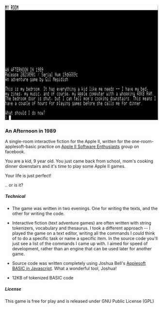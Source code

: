 ![screenshot](screenshot.png)

### An Afternoon in 1989

A single-room interactive fiction for the Apple II, written for the one-room-applesoft-basic practice on [Apple II Software Enthusiasts](https://www.facebook.com/groups/418327412201896) group on facebook.

You are a kid, 9 year old. You just came back from school, mom's cooking dinner downstairs and it's time to play some Apple II games.

Your life is just perfect!

.. or is it?

##### Technical

- The game was written in two evenings. One for writing the texts, and the other for writing the code.

- Interactive fiction (text adventure games) are often written with string tokenizers, vocabulary and thesaurus. I took a different approach -- I played the game on a text editor, writing all the commands I could think of to do a specific task or name a specific item. In the source code you'll just see a list of the commands I came up with. I aimed for speed of development, rather than an engine that can be used later for another game.

- Source code was written completely using Joshua Bell's [Applesoft BASIC in Javascript](https://www.calormen.com/jsbasic/). What a wonderful tool, Joshua!

- 12KB of tokenized BASIC code

##### License

This game is free for play and is released under GNU Public License (GPL)
